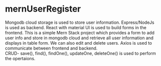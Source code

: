 # mernUserRegister
Mongodb cloud storage is used to store user information.
Express/NodeJs is used as backend.
React with material UI is used to build forms in the frontend.
This is a simple Mern Stack project which provides a form to add user info and store in mongodb cloud and retrieve all user information and displays in table form. We can also edit and delete users.
Axios is used to communicate between frontend and backend.  
CRUD- save(), find(), findOne(), updateOne, deleteOne() is used to perform the opertaions.  

